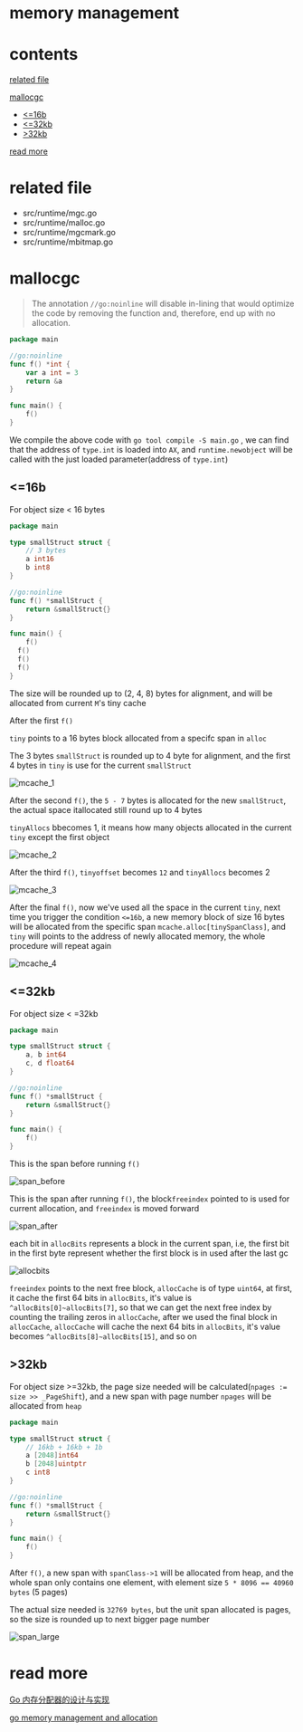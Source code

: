 # memory management

# contents

[related file](#related-file)

[mallocgc](#mallocgc)

* [<=16b](#<=16b)
* [<=32kb](#<=32kb)
* [>32kb](#>32kb)

[read more](#read-more)

# related file

* src/runtime/mgc.go
* src/runtime/malloc.go
* src/runtime/mgcmark.go
* src/runtime/mbitmap.go



# mallocgc



> The annotation `//go:noinline` will disable in-lining that would optimize the code by removing the function and, therefore, end up with no allocation.

```go
package main

//go:noinline
func f() *int {
	var a int = 3
	return &a
}

func main() {
	f()
}

```

We compile the above code with `go tool compile -S main.go` , we can find that the address of `type.int` is loaded into `AX`, and `runtime.newobject` will be called with the just loaded parameter(address of `type.int`)

## <=16b

For object size < 16 bytes

```go
package main

type smallStruct struct {
	// 3 bytes
	a int16
	b int8
}

//go:noinline
func f() *smallStruct {
	return &smallStruct{}
}

func main() {
	f()
  f()
  f()
  f()
}
```

The size will be rounded up to (2, 4, 8) bytes for alignment, and will be allocated from current `M`'s tiny cache

 After the first `f()`

`tiny` points to a 16 bytes block allocated from a specifc span in `alloc`

 The 3 bytes `smallStruct` is rounded up to 4 byte for alignment, and the first 4 bytes in `tiny` is use for the current `smallStruct`

![mcache_1](./mcache_1.png)

After the second `f()`, the `5 - 7` bytes is allocated for the new  `smallStruct`, the actual space itallocated still round up to 4 bytes

`tinyAllocs` bbecomes 1, it means how many objects allocated in the current `tiny` except the first object

![mcache_2](./mcache_2.png)

After the third `f()`, `tinyoffset` becomes `12` and `tinyAllocs` becomes 2

![mcache_3](./mcache_3.png)

After the final `f()`, now we've used all the space in the current `tiny`, next time you trigger the condition `<=16b`,  a new memory block of size 16 bytes will be allocated from the specific span `mcache.alloc[tinySpanClass]`, and `tiny` will points to the address of newly allocated memory, the whole procedure will repeat again

![mcache_4](./mcache_4.png)



## <=32kb

For object size < =32kb

```go
package main

type smallStruct struct {
	a, b int64
	c, d float64
}

//go:noinline
func f() *smallStruct {
	return &smallStruct{}
}

func main() {
	f()
}
```

This is the span before running `f()`

![span_before](./span_before.png)

This is the span after running `f()`, the block`freeindex` pointed to is used for current allocation, and `freeindex` is moved forward

![span_after](./span_after.png)

each bit in `allocBits` represents a block in the current span, i.e, the first bit in the first byte represent whether the first block is in used after the last gc

![allocbits](./allocbits.png)

`freeindex` points to the next free block, `allocCache` is of type `uint64`,  at first, it cache the first 64 bits in `allocBits`, it's value is  `^allocBits[0]~allocBits[7]`, so that we can get the next free index by counting the trailing zeros in `allocCache`, after we used the final block in `allocCache`, `allocCache` will cache the next 64 bits in `allocBits`, it's value becomes `^allocBits[8]~allocBits[15]`, and so on

## >32kb

For object size >=32kb, the page size needed will be calculated(`npages := size >> _PageShift`), and a new span with page number `npages` will be allocated from `heap`

```go
package main

type smallStruct struct {
	// 16kb + 16kb + 1b
	a [2048]int64
	b [2048]uintptr
	c int8
}

//go:noinline
func f() *smallStruct {
	return &smallStruct{}
}

func main() {
	f()
}
```

After `f()`, a new span with `spanClass->1` will be allocated from heap, and the whole span only contains one element, with element size `5 * 8096 == 40960 bytes` (5 pages)

The actual size needed is `32769 bytes`, but the unit span allocated is pages, so the size is rounded up to next bigger page number

![span_large](./span_large.png)



# read more

[Go 内存分配器的设计与实现](https://mp.weixin.qq.com/s/pjxIbAsVzkdXI7KFSeE8hQ)

[go memory management and allocation](https://medium.com/a-journey-with-go/go-memory-management-and-allocation-a7396d430f44)

